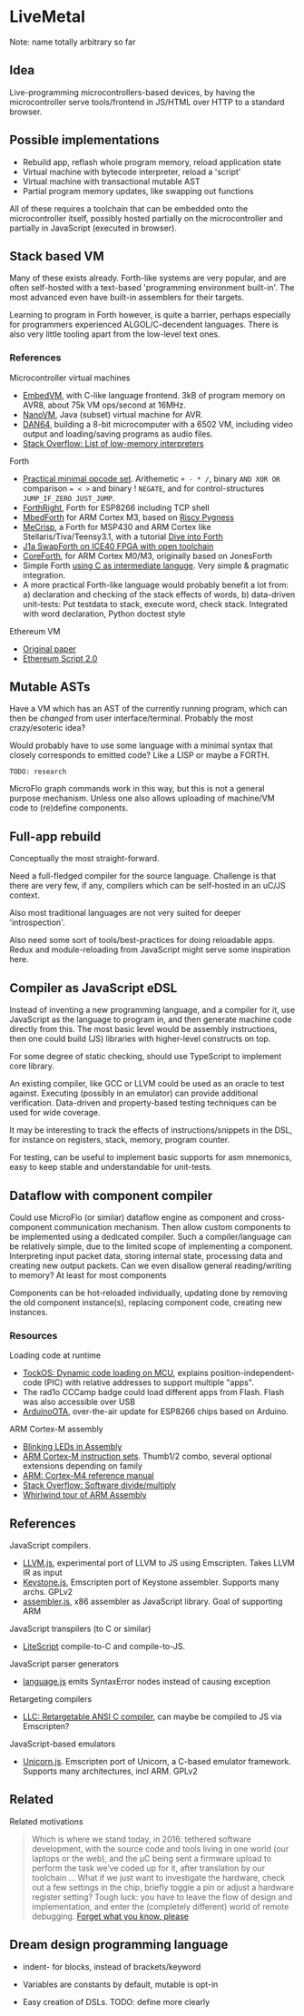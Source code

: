 
# LiveMetal

Note: name totally arbitrary so far

## Idea

Live-programming microcontrollers-based devices,
by having the microcontroller serve tools/frontend in JS/HTML
over HTTP to a standard browser.

## Possible implementations

* Rebuild app, reflash whole program memory, reload application state
* Virtual machine with bytecode interpreter, reload a 'script'
* Virtual machine with transactional mutable AST
* Partial program memory updates, like swapping out functions

All of these requires a toolchain that can be embedded onto
the microcontroller itself, possibly hosted partially on the microcontroller
and partially in JavaScript (executed in browser).

## Stack based VM
Many of these exists already. Forth-like systems are very popular,
and are often self-hosted with a text-based 'programming environment built-in'.
The most advanced even have built-in assemblers for their targets.

Learning to program in Forth however, is quite a barrier, perhaps especially
for programmers experienced ALGOL/C-decendent languages.
There is also very little tooling apart from the low-level text ones.

### References

Microcontroller virtual machines

* [EmbedVM](http://www.clifford.at/embedvm/), with C-like language frontend.
3kB of program memory on AVR8, about 75k VM ops/second at 16MHz.
* [NanoVM](http://www.harbaum.org/till/nanovm/index.shtml), Java (subset) virtual machine for AVR.
* [DAN64](https://www.usebox.net/jjm/dan64/), building a 8-bit microcomputer with a 6502 VM,
including video output and loading/saving programs as audio files.
* [Stack Overflow: List of low-memory interpreters](http://stackoverflow.com/questions/1082751/what-are-the-available-interactive-languages-that-run-in-tiny-memory)

Forth

* [Practical minimal opcode set](http://newsgroups.derkeiler.com/Archive/Comp/comp.lang.forth/2005-09/msg00337.html).
Arithemetic `+ - * /`, binary `AND XOR OR` comparison `= < >` and binary ! `NEGATE`,
and for control-structures `JUMP_IF_ZERO JUST_JUMP`.
* [ForthRight](http://www.esp8266.com/viewtopic.php?f=6&t=7800), Forth for ESP8266 including TCP shell
* [MbedForth](https://developer.mbed.org/cookbook/MbedForth) for ARM Cortex M3,
based on [Riscy Pygness](http://pygmy.utoh.org/riscy/cortex/)
* [MeCrisp](http://mecrisp.sourceforge.net/), a Forth for MSP430 and ARM Cortex like Stellaris/Tiva/Teensy3.1,
with a tutorial [Dive into Forth](http://jeelabs.org/2016/02/dive-into-forth/)
* [J1a SwapForth on ICE40 FPGA with open toolchain](http://www.excamera.com/sphinx/article-j1a-swapforth.html)
* [CoreForth](https://github.com/ekoeppen/CoreForth), for ARM Cortex M0/M3, originally based on JonesForth
* Simple Forth [using C as intermediate languge](http://yosefk.com/blog/c-as-an-intermediate-language.html).
Very simple & pragmatic integration.
* A more practical Forth-like language would probably benefit a lot from:
a) declaration and checking of the stack effects of words,
b) data-driven unit-tests: Put testdata to stack, execute word, check stack. Integrated with word declaration, Python doctest style

Ethereum VM

* [Original paper](http://gavwood.com/paper.pdf)
* [Ethereum Script 2.0](https://blog.ethereum.org/2014/02/03/introducing-ethereum-script-2-0/)


## Mutable ASTs
Have a VM which has an AST of the currently running program,
which can then be *changed* from user interface/terminal.
Probably the most crazy/esoteric idea?

Would probably have to use some language with a minimal syntax that closely corresponds to emitted code?
Like a LISP or maybe a FORTH.

`TODO: research`

MicroFlo graph commands work in this way, but this is not a general purpose mechanism.
Unless one also allows uploading of machine/VM code to (re)define components.

## Full-app rebuild
Conceptually the most straight-forward.

Need a full-fledged compiler for the source language.
Challenge is that there are very few, if any, compilers which can be self-hosted in an uC/JS context.

Also most traditional languages are not very suited for deeper 'introspection'.

Also need some sort of tools/best-practices for doing reloadable apps.
Redux and module-reloading from JavaScript might serve some inspiration here.

## Compiler as JavaScript eDSL

Instead of inventing a new programming language, and a compiler for it,
use JavaScript as the language to program in, and then generate machine code directly from this.
The most basic level would be assembly instructions, then one could build (JS) libraries with higher-level
constructs on top.

For some degree of static checking, should use TypeScript to implement core library.

An existing compiler, like GCC or LLVM could be used as an oracle to test against.
Executing (possibly in an emulator) can provide additional verification.
Data-driven and property-based testing techniques can be used for wide coverage.

It may be interesting to track the effects of instructions/snippets in the DSL,
for instance on registers, stack, memory, program counter.

For testing, can be useful to implement basic supports for asm mnemonics,
easy to keep stable and understandable for unit-tests.

## Dataflow with component compiler

Could use MicroFlo (or similar) dataflow engine as component and cross-component communication mechanism.
Then allow custom components to be implemented using a dedicated compiler.
Such a compiler/language can be relatively simple, due to the limited scope of implementing a component.
Interpreting input packet data, storing internal state, processing data and creating new output packets.
Can we even disallow general reading/writing to memory? At least for most components

Components can be hot-reloaded individually, updating done by removing the old component instance(s),
replacing component code, creating new instances. 

### Resources

Loading code at runtime

* [TockOS: Dynamic code loading on MCU](https://www.tockos.org/blog/2016/dynamic-loading/),
explains position-independent-code (PIC) with relative addresses to support multiple "apps".
* The rad1o CCCamp badge could load different apps from Flash. Flash was also accessible over USB
* [ArduinoOTA](http://esp8266.github.io/Arduino/versions/2.0.0/doc/ota_updates/ota_updates.html), over-the-air update
for ESP8266 chips based on Arduino.

ARM Cortex-M assembly

* [Blinking LEDs in Assembly](http://pygmy.utoh.org/riscy/cortex/led-stm32.html)
* [ARM Cortex-M instruction sets](https://en.wikipedia.org/wiki/ARM_Cortex-M#Instruction_sets).
Thumb1/2 combo, several optional extensions depending on family
* [ARM: Cortex-M4 reference manual](http://infocenter.arm.com/help/index.jsp?topic=/com.arm.doc.ddi0439b/CHDDIGAC.html)
* [Stack Overflow: Software divide/multiply](https://stackoverflow.com/questions/2390354/where-can-i-find-soft-multiply-and-divide-algorithms)
* [Whirlwind tour of ARM Assembly](https://www.coranac.com/tonc/text/asm.htm)

## References

JavaScript compilers.

* [LLVM.js](https://kripken.github.io/llvm.js/demo.html), experimental port of LLVM to JS using Emscripten. Takes LLVM IR as input
* [Keystone.js](https://alexaltea.github.io/keystone.js/), Emscripten port of Keystone assembler. Supports many archs. GPLv2
* [assembler.js](https://www.npmjs.com/package/ass-js), x86 assembler as JavaScript library. Goal of supporting ARM

JavaScript transpilers (to C or similar)

* [LiteScript](https://github.com/luciotato/LiteScript) compile-to-C and compile-to-JS.

JavaScript parser generators

* [language.js](https://github.com/tolmasky/language) emits SyntaxError nodes instead of causing exception

Retargeting compilers

* [LLC: Retargetable ANSI C compiler](https://sites.google.com/site/lccretargetablecompiler/), can maybe be compiled to JS via Emscripten?

JavaScript-based emulators

* [Unicorn.js](https://alexaltea.github.io/unicorn.js/). Emscripten port of Unicorn, a C-based emulator framework.
Supports many architectures, incl ARM. GPLv2


## Related

Related motivations

> Which is where we stand today, in 2016: tethered software development,
> with the source code and tools living in one world (our laptops or the web),
> and the µC being sent a firmware upload to perform the task we’ve coded up for it,
> after translation by our toolchain
> ...
> What if we just want to investigate the hardware, check out a few settings in the chip,
> briefly toggle a pin or adjust a hardware register setting?
> Tough luck: you have to leave the flow of design and implementation,
> and enter the (completely different) world of remote debugging.
[Forget what you know, please](http://jeelabs.org/article/1608a/)


## Dream design programming language

* indent- for blocks, instead of brackets/keyword
* Variables are constants by default, mutable is opt-in

* Easy creation of DSLs. TODO: define more clearly

